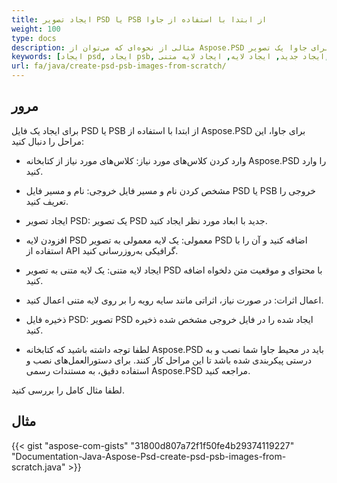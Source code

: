 ```yaml
---
title: ایجاد تصویر PSD یا PSB از ابتدا با استفاده از جاوا
weight: 100
type: docs
description: مثالی از نحوه‌ای که می‌توان از Aspose.PSD برای جاوا یک تصویر Psd از ابتدا ایجاد کرد
keywords: [ایجاد psd, ایجاد psb, ایجاد جدید, ایجاد لایه, ایجاد لایه متنی, api psd, جاوا, نمونه کد]
url: fa/java/create-psd-psb-images-from-scratch/
---
```


## **مرور**
برای ایجاد یک فایل PSD یا PSB از ابتدا با استفاده از Aspose.PSD برای جاوا، این مراحل را دنبال کنید:

- وارد کردن کلاس‌های مورد نیاز: کلاس‌های مورد نیاز از کتابخانه Aspose.PSD را وارد کنید.

- مشخص کردن نام و مسیر فایل خروجی: نام و مسیر فایل PSD یا PSB خروجی را تعریف کنید.

- ایجاد تصویر PSD: یک تصویر PSD جدید با ابعاد مورد نظر ایجاد کنید.

- افزودن لایه PSD معمولی: یک لایه معمولی به تصویر PSD اضافه کنید و آن را با استفاده از API گرافیکی به‌روزرسانی کنید.

- ایجاد لایه متنی: یک لایه متنی به تصویر PSD با محتوای و موقعیت متن دلخواه اضافه کنید.

- اعمال اثرات: در صورت نیاز، اثراتی مانند سایه رویه را بر روی لایه متنی اعمال کنید.

- ذخیره فایل PSD: تصویر PSD ایجاد شده را در فایل خروجی مشخص شده ذخیره کنید.

- لطفا توجه داشته باشید که کتابخانه Aspose.PSD باید در محیط جاوا شما نصب و به درستی پیکربندی شده باشد تا این مراحل کار کنند. برای دستورالعمل‌های نصب و استفاده دقیق، به مستندات رسمی Aspose.PSD مراجعه کنید.

لطفا مثال کامل را بررسی کنید.

## **مثال**
{{< gist "aspose-com-gists" "31800d807a72f1f50fe4b29374119227" "Documentation-Java-Aspose-Psd-create-psd-psb-images-from-scratch.java" >}}

